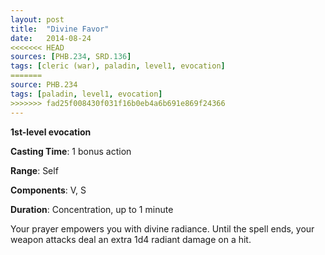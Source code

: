 ```yaml
---
layout: post
title:  "Divine Favor"
date:   2014-08-24
<<<<<<< HEAD
sources: [PHB.234, SRD.136]
tags: [cleric (war), paladin, level1, evocation]
=======
source: PHB.234
tags: [paladin, level1, evocation]
>>>>>>> fad25f008430f031f16b0eb4a6b691e869f24366
---
```


**1st-level evocation**

**Casting Time**: 1 bonus action

**Range**: Self

**Components**: V, S

**Duration**: Concentration, up to 1 minute

Your prayer empowers you with divine radiance. Until the spell ends, your weapon attacks deal an extra 1d4 radiant damage on a hit.
